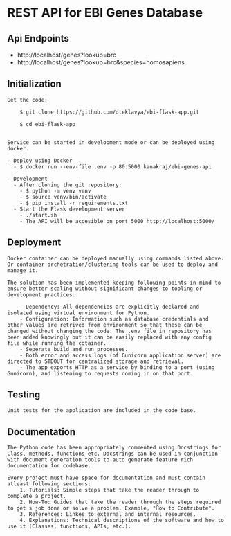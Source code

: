 # REST API for EBI Genes Database

## Api Endpoints

- http://localhost/genes?lookup=brc
- http://localhost/genes?lookup=brc&species=homosapiens

## Initialization

    Get the code:
    
        $ git clone https://github.com/dteklavya/ebi-flask-app.git

        $ cd ebi-flask-app

    
    Service can be started in development mode or can be deployed using docker.

    - Deploy using Docker
      - $ docker run --env-file .env -p 80:5000 kanakraj/ebi-genes-api
  
    - Development
      - After cloning the git repository:
        - $ python -m venv venv
        - $ source venv/bin/activate
        - $ pip install -r requirements.txt
      - Start the Flask development server
        - ./start.sh
        - The API will be accesible on port 5000 http://localhost:5000/

## Deployment

    Docker container can be deployed manually using commands listed above. Or container orchetration/clustering tools can be used to deploy and manage it.

    The solution has been implemented keeping following points in mind to ensure better scaling without significant changes to tooling or development practices:

        - Dependency: All dependencies are explicitly declared and isolated using virtual environment for Python.
        - Configuration: Information such as database credentials and other values are retrived from environment so that these can be changed without changing the code. The .env file in repository has been added knowingly but it can be easily replaced with any config file while running the cotainer.
        - Seperate build and run processes.
        - Both error and access logs (of Gunicorn application server) are directed to STDOUT for centralized storage and retrieval.
        - The app exports HTTP as a service by binding to a port (using Gunicorn), and listening to requests coming in on that port.

## Testing

    Unit tests for the application are included in the code base.

## Documentation

    The Python code has been appropriately commented using Docstrings for Class, methods, functions etc. Docstrings can be used in conjunction with document generation tools to auto generate feature rich documentation for codebase.

    Every project must have space for documentation and must contain atleast following sections:
        1. Tutorials: Simple steps that take the reader through to complete a project.
        2. How-To: Guides that take the reader through the steps required to get s job done or solve a problem. Example, "How to Contribute".
        3. References: Linkes to external and internal resources.
        4. Explanations: Technical descriptions of the software and how to use it (Classes, functions, APIs, etc.).

